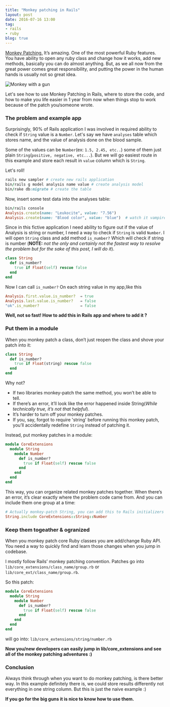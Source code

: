```yaml
---
title: "Monkey patching in Rails"
layout: post
date: 2016-07-16 13:00
tag:
- rails
- ruby
blog: true
---
```


[Monkey Patching.](https://en.wikipedia.org/wiki/Monkey_patch) It’s amazing. One of the most powerful Ruby features.
You have ability to open any ruby class and change how it works, add new
methods, basically you can do almost anything. But, as we all now from
the great power comes great responsibility, and putting the power in the
human hands is usually not so great idea.

![Monkey with a gun](http://dixpac.github.io/assets/images/monkey-gun.jpg "Monkey patcher")

Let's see how to use Monkey Patching in Rails, where to store the code,
and how to make you life easier in 1 year from now when things stop to
work because of the patch you/someone wrote.

### The problem and example app

Surprisingly, 90% of Rails application I was involved in required
ability to check if `String` value is a `Number`. Let's say we have `analyses`
table which stores name, and the value of analysis done on the blood sample. 

Some of the values can be `Number`(ex: `1.5, 2.45, etc..`) some of
them just plain `String`(`positive, negative, etc...`). But we will go
easiest route in this example and store each result in ```value``` column
which is ```String```. 

Let's roll!

```ruby
rails new sampler # create new rails application
bin/rails g model analysis name value # create analysis model
bin/rake db:migrate # create the table
```

Now, insert some test data into the analyses table:

```ruby
bin/rails console
Analysis.create(name: "Leukocite", value: "7.56")
Analysis.create(name: "Blood color", value: "blue")  # watch it vampire!!!
```

Since in this fictive application I need ability to figure out if the
value of Analysis is string or number, I need a way to check if `String`
is valid `Number`. I will open `String` class and add method `is_number?` Which
will check if string is number (**NOTE:** *not the only and certainly not the
fastest way to resolve the problem but for the sake of this post, I will do
it*).


```ruby
class String
  def is_number?
    true if Float(self) rescue false
  end
end
```

Now I can call `is_number?` On each string value in my app,like this

```ruby
Analysis.first.value.is_number?  ⇒ true
Analysis.last.value.is_number?   ⇒ false
"ok".is_number?                  ⇒ false
```

**Well, not so fast! How to add this in Rails app and where to add it
?**

### Put them in a module 

When you monkey patch a class, don’t just reopen the class and shove
your patch into it:

```ruby
class String
  def is_number?
    true if Float(string) rescue false
  end
end
```

Why not?

* If two libraries monkey-patch the same method, you won’t be able to tell.
* If there’s an error, it’ll look like the error happened inside
  String(*While technically true, it’s not that helpful*).
* It’s harder to turn off your monkey patches.
* If you, say, forgot to require 'string' before running this monkey
  patch, you’ll accidentally redefine `String` instead of patching it.

Instead, put monkey patches in a module:

```ruby
module CoreExtensions
  module String
    module Number
      def is_number?
        true if Float(self) rescue false
      end
    end
  end
end
```
This way, you can organize related monkey patches together. When there’s an error, it’s
clear exactly where the problem code came from.
And you can include them one group at a time:

```ruby
# Actually monkey-patch String, you can add this to Rails initializers
String.include CoreExtensions::String::Number
```

### Keep them togeather & ogranized

When you monkey patch core Ruby classes you are add/change Ruby API. You
need a way to quickly find and learn those changes when you jump in
codebase.

I mostly follow Rails’ monkey patching convention. Patches go into 
```lib/core_extensions/class_name/group.rb``` or
```lib/core_ext/class_name/group.rb```.

So this patch:

```ruby
module CoreExtensions
  module String
    module Number
      def is_number?
        true if Float(self) rescue false
      end
    end
  end
end
```
will go into:
```lib/core_extensions/string/number.rb```


**Now you/new developers can easily jump in lib/core_extensions and see 
all of the monkey patching adventures :)**


### Conclusion

Always think through when you want to do monkey
patching, is there better way. In this example
definitely there is, we could store results
differently not everything in one string column. But
this is just the naive example :)

**If you go for the big guns it is nice to know how to use them.**
